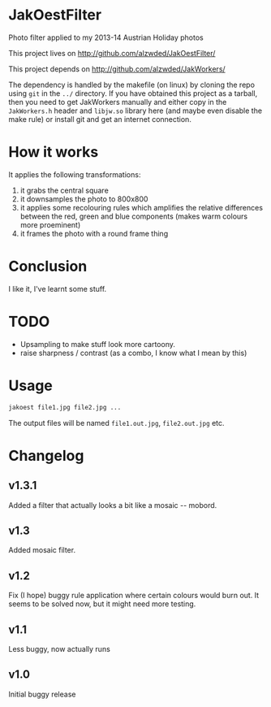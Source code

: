 JakOestFilter
=============

Photo filter applied to my 2013-14 Austrian Holiday photos

This project lives on http://github.com/alzwded/JakOestFilter/

This project depends on http://github.com/alzwded/JakWorkers/

The dependency is handled by the makefile (on linux) by cloning the repo using `git` in the `../` directory. If you have obtained this project as a tarball, then you need to get JakWorkers manually and either copy in the `JakWorkers.h` header and `libjw.so` library here (and maybe even disable the make rule) or install git and get an internet connection.

How it works
============

It applies the following transformations:
1. it grabs the central square
1. it downsamples the photo to 800x800
1. it applies some recolouring rules which amplifies the relative differences between the red, green and blue components (makes warm colours more proeminent)
1. it frames the photo with a round frame thing

Conclusion
==========

I like it, I've learnt some stuff.

TODO
====

* Upsampling to make stuff look more cartoony.
* raise sharpness / contrast (as a combo, I know what I mean by this)

Usage
=====

```sh
jakoest file1.jpg file2.jpg ...
```

The output files will be named `file1.out.jpg`, `file2.out.jpg` etc.

Changelog
=========

v1.3.1
------

Added a filter that actually looks a bit like a mosaic -- mobord.

v1.3
----

Added mosaic filter.

v1.2
----

Fix (I hope) buggy rule application where certain colours would burn out. It seems to be solved now, but it might need more testing.

v1.1
----

Less buggy, now actually runs

v1.0
----

Initial buggy release
